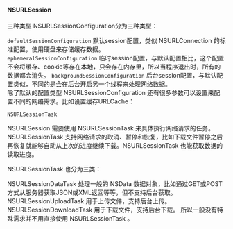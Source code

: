 #### NSURLSession
三种类型
NSURLSessionConfiguration分为三种类型：

`defaultSessionConfiguration` 默认session配置，类似 NSURLConnection 的标准配置，使用硬盘来存储缓存数据。   
`ephemeralSessionConfiguration` 临时session配置，与默认配置相比，这个配置不会将缓存、cookie等存在本地，只会存在内存里，所以当程序退出时，所有的数据都会消失。
`backgroundSessionConfiguration` 后台session配置，与默认配置类似，不同的是会在后台开启另一个线程来处理网络数据。   
除了默认的配置类型 NSURLSessionConfiguration 还有很多参数可以设置来配置不同的网络需求。比如设置缓存URLCache：   


`NSURLSessionTask`

NSURLSession 需要使用 NSURLSessionTask 来具体执行网络请求的任务。 NSURLSessionTask 支持网络请求的取消、暂停和恢复，比如下载文件暂停之后再恢复就能够自动从上次的进度继续下载。NSURLSessionTask 也能获取数据的读取进度。

NSURLSessionTask 也分为三类：

NSURLSessionDataTask 处理一般的 NSData 数据对象，比如通过GET或POST方式从服务器获取JSON或XML返回等等，但不支持后台获取。
NSURLSessionUploadTask 用于上传文件，支持后台上传。
NSURLSessionDownloadTask 用于下载文件，支持后台下载。
所以一般没有特殊需求并不用直接使用 NSURLSessionTask 。